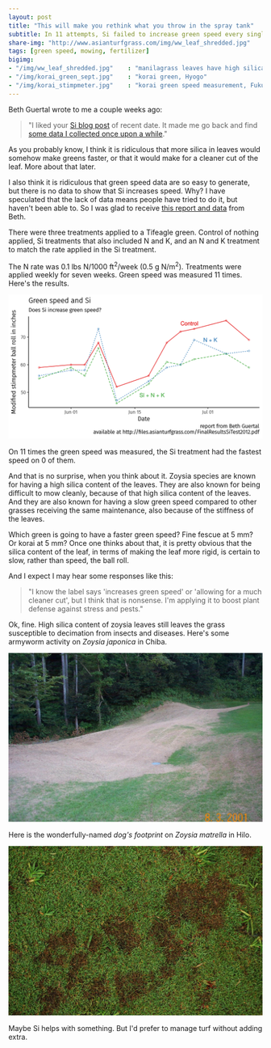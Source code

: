 ```yaml
---
layout: post
title: "This will make you rethink what you throw in the spray tank"
subtitle: In 11 attempts, Si failed to increase green speed every single time 
share-img: "http://www.asianturfgrass.com/img/ww_leaf_shredded.jpg"
tags: [green speed, mowing, fertilizer]
bigimg:
- "/img/ww_leaf_shredded.jpg"    : "manilagrass leaves have high silica content"
- "/img/korai_green_sept.jpg"    : "korai green, Hyogo"
- "/img/korai_stimpmeter.jpg"    : "korai green speed measurement, Fukuoka"
---
```


Beth Guertal wrote to me a couple weeks ago:

> "I liked your [Si blog post](http://www.blog.asianturfgrass.com/2017/06/i-dont-really-need-to-show-any-data-for-this-to-be-certain.html) of recent date.  It made me go back and find [some data I collected once upon a while](http://www.files.asianturfgrass.com/FinalResultsSiTest2012.pdf)."

As you probably know, I think it is ridiculous that more silica in leaves would somehow make greens faster, or that it would make for a cleaner cut of the leaf. More about that later. 

I also think it is ridiculous that green speed data are so easy to generate, but there is no data to show that Si increases speed. Why? I have speculated that the lack of data means people have tried to do it, but haven't been able to. So I was glad to receive [this report and data](http://www.files.asianturfgrass.com/FinalResultsSiTest2012.pdf) from Beth.

There were three treatments applied to a Tifeagle green. Control of nothing applied, Si treatments that also included N and K, and an N and K treatment to match the rate applied in the Si treatment.

The N rate was 0.1 lbs N/1000 ft<sup>2</sup>/week (0.5 g N/m<sup>2</sup>). Treatments were applied weekly for seven weeks. Green speed was measured 11 times. Here's the results.

![si speed chart 11 dates](/img/guertal_si_plot.svg)

On 11 times the green speed was measured, the Si treatment had the fastest speed on 0 of them. 

And that is no surprise, when you think about it. Zoysia species are known for having a high silica content of the leaves. They are also known for being difficult to mow cleanly, because of that high silica content of the leaves. And they are also known for having a slow green speed compared to other grasses receiving the same maintenance, also because of the stiffness of the leaves.

Which green is going to have a faster green speed? Fine fescue at 5 mm? Or korai at 5 mm? Once one thinks about that, it is pretty obvious that the silica content of the leaf, in terms of making the leaf more rigid, is certain to slow, rather than speed, the ball roll.

And I expect I may hear some responses like this:

> "I know the label says 'increases green speed' or 'allowing for a much cleaner cut', but I think that is nonsense. I'm applying it to boost plant defense against stress and pests."

Ok, fine. High silica content of zoysia leaves still leaves the grass susceptible to decimation from insects and diseases. Here's some armyworm activity on *Zoysia japonica* in Chiba.

![noshiba armyworm damage](/img/habu_armyworm.jpg)

Here is the wonderfully-named *dog's footprint* on *Zoysia matrella* in Hilo.

![inu no ashiato in Hilo](/img/korai_curvularia.jpg)

Maybe Si helps with something. But I'd prefer to manage turf without adding extra.
